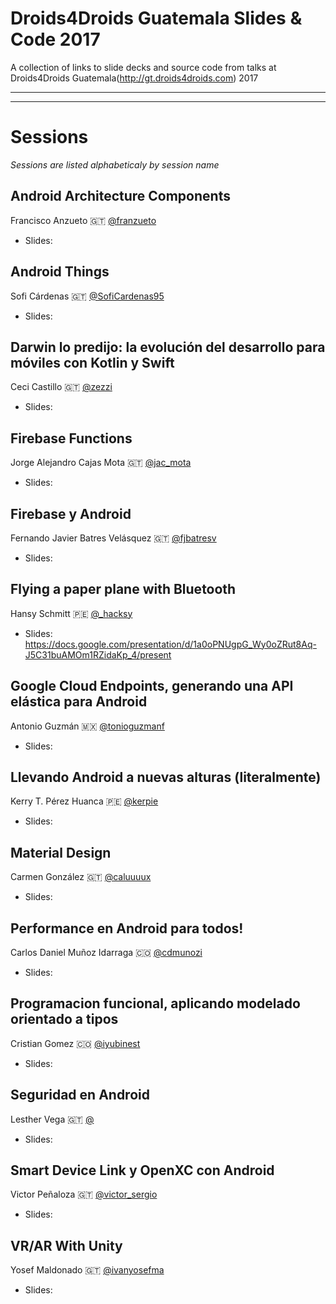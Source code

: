 Droids4Droids Guatemala Slides & Code 2017
==============

A collection of links to slide decks and source code from talks at Droids4Droids Guatemala(http://gt.droids4droids.com) 2017


-----


-----

# Sessions

_Sessions are listed alphabeticaly by session name_



## Android Architecture Components
Francisco Anzueto :guatemala: [@franzueto](https://twitter.com/franzueto)

* Slides: 


## Android Things
Sofi Cárdenas :guatemala: [@SofiCardenas95](https://twitter.com/SofiCardenas95)

* Slides: 


## Darwin lo predijo: la evolución del desarrollo para móviles con Kotlin y Swift
Ceci Castillo :guatemala: [@zezzi](https://twitter.com/zezzi)

* Slides:


## Firebase Functions
Jorge Alejandro Cajas Mota :guatemala: [@jac_mota](https://twitter.com/jac_mota)

* Slides:


## Firebase y Android
Fernando Javier Batres Velásquez :guatemala: [@fjbatresv](https://twitter.com/fjbatresv)

* Slides:


## Flying a paper plane with Bluetooth
Hansy Schmitt :peru: [@_hacksy](https://twitter.com/_hacksy)

* Slides: https://docs.google.com/presentation/d/1a0oPNUgpG_Wy0oZRut8Aq-J5C31buAMOm1RZidaKp_4/present


## Google Cloud Endpoints, generando una API elástica para Android
Antonio Guzmán :mexico: [@tonioguzmanf](https://twitter.com/tonioguzmanf)

* Slides:


## Llevando Android a nuevas alturas (literalmente)
Kerry T. Pérez Huanca :peru: [@kerpie](https://twitter.com/kerpie)

* Slides:


## Material Design
Carmen González :guatemala: [@caluuuux](https://twitter.com/caluuuux)

* Slides:


## Performance en Android para todos!
Carlos Daniel Muñoz Idarraga :colombia: [@cdmunozi](https://twitter.com/cdmunozi)

* Slides:


## Programacion funcional, aplicando modelado orientado a tipos
Cristian Gomez :colombia: [@iyubinest](https://twitter.com/iyubinest)

* Slides:


## Seguridad en Android
Lesther Vega :guatemala: [@](https://twitter.com/)

* Slides:


## Smart Device Link y OpenXC con Android
Victor Peñaloza :guatemala: [@victor_sergio](https://twitter.com/victor_sergio)


* Slides:
## VR/AR With Unity
Yosef Maldonado :guatemala: [@ivanyosefma](https://twitter.com/ivanyosefma)

* Slides:
